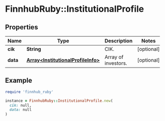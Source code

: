 # FinnhubRuby::InstitutionalProfile

## Properties

| Name | Type | Description | Notes |
| ---- | ---- | ----------- | ----- |
| **cik** | **String** | CIK. | [optional] |
| **data** | [**Array&lt;InstitutionalProfileInfo&gt;**](InstitutionalProfileInfo.md) | Array of investors. | [optional] |

## Example

```ruby
require 'finnhub_ruby'

instance = FinnhubRuby::InstitutionalProfile.new(
  cik: null,
  data: null
)
```

